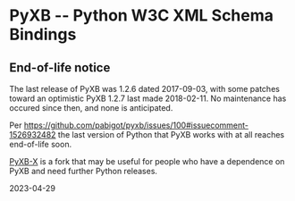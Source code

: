 # PyXB -- Python W3C XML Schema Bindings

## End-of-life notice

The last release of PyXB was 1.2.6 dated 2017-09-03, with some patches
toward an optimistic PyXB 1.2.7 last made 2018-02-11.  No maintenance
has occured since then, and none is anticipated.

Per https://github.com/pabigot/pyxb/issues/100#issuecomment-1526932482
the last version of Python that PyXB works with at all reaches
end-of-life soon.

[PyXB-X](https://github.com/renalreg/PyXB-X) is a fork that may be
useful for people who have a dependence on PyXB and need further Python
releases.

2023-04-29
